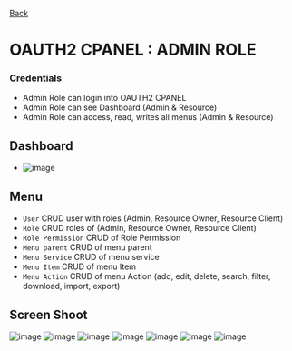 [Back](https://github.com/springboot-oauth2-server-project/)

# OAUTH2 CPANEL : ADMIN ROLE
### Credentials
- Admin Role can login into OAUTH2 CPANEL
- Admin Role can see Dashboard (Admin & Resource)
- Admin Role can access, read, writes all menus (Admin & Resource)

## Dashboard 
- ![image](https://github.com/springboot-oauth2-server-project/.github/assets/11941308/d369a32e-ad48-4757-9d26-c38a381ad7de)

## Menu
- `User` CRUD user with roles (Admin, Resource Owner, Resource Client)
- `Role` CRUD roles of (Admin, Resource Owner, Resource Client)
- `Role Permission` CRUD of Role Permission
- `Menu parent` CRUD of menu parent
- `Menu Service` CRUD of menu service
- `Menu Item` CRUD of menu Item
- `Menu Action` CRUD of menu Action (add, edit, delete, search, filter, download, import, export)

## Screen Shoot
![image](https://github.com/springboot-oauth2-server-project/.github/assets/11941308/62a71197-70a5-4a8d-9d5e-ec66eba69124)
![image](https://github.com/springboot-oauth2-server-project/.github/assets/11941308/0c7cb122-e27e-4e79-bed6-d25302e962c8)
![image](https://github.com/springboot-oauth2-server-project/.github/assets/11941308/a74ed0e0-ae40-4ebf-9a1c-334351ca14d1)
![image](https://github.com/springboot-oauth2-server-project/.github/assets/11941308/e28388d2-2ff8-4950-968a-10954fa7195a)
![image](https://github.com/springboot-oauth2-server-project/.github/assets/11941308/315579d0-7223-42af-9d94-edb1f145a6b8)
![image](https://github.com/springboot-oauth2-server-project/.github/assets/11941308/3ffc8393-433a-4128-9477-d76b1f37049d)
![image](https://github.com/springboot-oauth2-server-project/.github/assets/11941308/f8fac043-3953-42a0-b277-13b2b098cfec)

  
